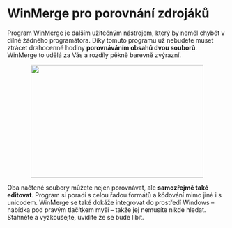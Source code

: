 <!--
title : WinMerge pro porovnání zdrojáků
author : Roman Ožana <ozana@omdesign.cz>
date : 19.8.2008 11:49:10
tags : programovani, software
-->

# WinMerge pro porovnání zdrojáků

Program [WinMerge][1] je dalším užitečným nástrojem, který by neměl chybět v dílně žádného programátora. Díky tomuto programu už nebudete muset ztrácet drahocenné hodiny **porovnáváním obsahů dvou souborů**. WinMerge to udělá za Vás a rozdíly pěkně barevně zvýrazní.

<p style="text-align: center;">
  <a href="http://winmerge.org"><img class="aligncenter" title="WinMerge : Porovnání dvou souborů" src="http://winmerge.org/2.8/images/filecmp.png" alt="" width="396" height="259" /></a>
</p>

Oba načtené soubory můžete nejen porovnávat, ale **samozřejmě také editovat**. Program si poradí s celou řadou formátů a kódování mimo jiné i s unicodem. WinMerge se také dokáže integrovat do prostředí Windows &#8211; nabídka pod pravým tlačítkem myši &#8211; takže jej nemusíte nikde hledat. Stáhněte a vyzkoušejte, uvidíte že se bude líbit.

 [1]: http://winmerge.org/ "WinMerge"